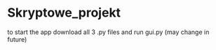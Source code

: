 # Skryptowe_projekt
to start the app download all 3 .py files and run gui.py (may change in future)
